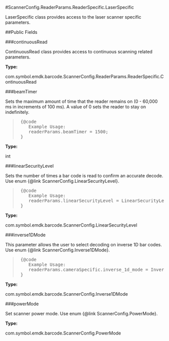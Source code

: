 #ScannerConfig.ReaderParams.ReaderSpecific.LaserSpecific

LaserSpecific class provides access to the laser scanner specific parameters.



##Public Fields

###continuousRead

ContinuousRead class provides access to continuous scanning related parameters.

**Type:**

com.symbol.emdk.barcode.ScannerConfig.ReaderParams.ReaderSpecific.ContinuousRead

###beamTimer

Sets the maximum amount of time that the reader remains on (0 - 60,000 ms in increments of 100 ms). 
 A value of 0 sets the reader to stay on indefinitely.
 
 <p><blockquote><pre>
 {@code
 	Example Usage:
 	readerParams.beamTimer = 1500;
 }</pre></blockquote>

**Type:**

int

###linearSecurityLevel

Sets the number of times a bar code is read to confirm an accurate decode.
 Use enum {@link ScannerConfig.LinearSecurityLevel}.
 
 <p><blockquote><pre>
 {@code
 	Example Usage:
 	readerParams.linearSecurityLevel = LinearSecurityLevel.ALL_THRICE;
 }</pre></blockquote>

**Type:**

com.symbol.emdk.barcode.ScannerConfig.LinearSecurityLevel

###inverse1DMode

This parameter allows the user to select decoding on inverse 1D bar codes.
 Use enum {@link ScannerConfig.Inverse1DMode}.
 
 <p><blockquote><pre>
 {@code
 	Example Usage:
 	readerParams.cameraSpecific.inverse_1d_mode = Inverse1DMode.AUTO;
 }</pre></blockquote>

**Type:**

com.symbol.emdk.barcode.ScannerConfig.Inverse1DMode

###powerMode

Set scanner power mode.
 Use enum {@link ScannerConfig.PowerMode}.

**Type:**

com.symbol.emdk.barcode.ScannerConfig.PowerMode

